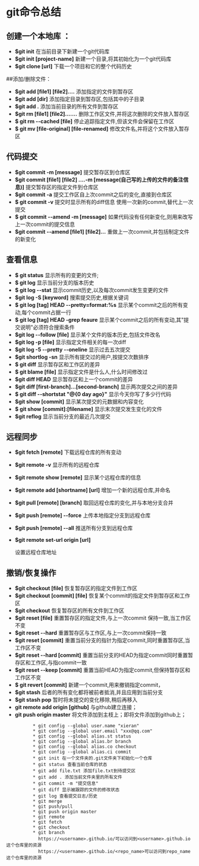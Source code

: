 # 					  	git命令总结	

## 创建一个本地库 ：

- **$git init**
在当前目录下新建一个git代码库
- **$git init [project-name]**
新建一个目录,将其初始化为一个git代码库
- **$git clone [url]**
下载一个项目和它的整个代码历史

##添加/删除文件：

- **$git add [file1] [file2]....**
添加指定的文件到暂存区
- **$git add [dir]**
添加指定目录到暂存区,包括其中的子目录
- **$git add .**
添加当前目录的所有文件到暂存区
- **$git rm [file1] [file2].......**
删除工作区文件,并将这次删除的文件放入暂存区
- **$ git rm --cached [file]**
停止追踪指定文件,但该文件会保留在工作区
- **$ git mv [file-original] [file-renamed]**
修改文件名,并将这个文件放入暂存区

## 代码提交

- **$git commit -m [message]**
提交暂存区到仓库区
- **$git commit [file1] [file2] ....-m [message(自己写的上传的文件的备注信息)]**
提交暂存区的指定文件到仓库区
- **$git commit -a**
提交工作区自上次commit之后的变化,直接到仓库区
- **$ git commit -v**
提交时显示所有的diff信息
使用一次新的commit,替代上一次提交
- **$ git commit --amend -m [message]**
如果代码没有任何新变化,则用来改写上一次commit的提交信息
- **$git commit --amend [file1] [file2]...**
重做上一次commit,并包括制定文件的新变化

## 查看信息

- **$ git status**
显示所有的变更的文件;
- **$ git log**
显示当前分支的版本历史
- **$ git log --stat**
显示commit历史,以及每次commit发生变更的文件
- **$git log -S [keyword]**
搜索提交历史,根据关键词
- **$ git log [tag] HEAD --pretty=format:%s**
显示某个commit之后的所有变动,每个commit占据一行
- **$ git log [tag] HEAD -grep feaure**
显示某个commit之后的所有变动,其"提交说明"必须符合搜索条件
- **$git log --follow [file]**
显示某个文件的版本历史,包括文件改名
- **$git log -p [file]**
显示指定文件相关的每一次diff
- **$git log -5 --pretty --oneline**
显示过去五次提交
- **$git shortlog -sn**
显示所有提交过的用户,按提交次数排序
- **$ git diff**
显示暂存区和工作区的差异
- **$ git blame [file]**
显示指定文件是什么人,什么时间修改过
- **$git diff HEAD**
显示暂存区和上一个commit的差异
- **$git diff [first-branch]...[second-branch]**
显示两次提交之间的差异
- **$ git diff --shortstat "@{0 day ago}"**
显示今天你写了多少行代码
- **$git show [commit]**
显示某次提交的元数据和内容变化
- **$ git show [commit]:[filename]**
显示末次提交发生变化的文件
- **$git reflog**
显示当前分支的最近几次提交

## 远程同步

- **$git fetch [remote]**
下载远程仓库的所有变动
- **$git remote -v**
显示所有的远程仓库
- **$git remote show [remote]**
显示某个远程仓库的信息
- **$git remote add [shortname] [url]**
增加一个新的远程仓库,并命名
- **$git pull [remote] [branch]**
取回远程仓库的变化,并与本地分支合并
- **$git push [remote] --force**
上传本地指定分支到远程仓库
- **$git push [remote] --all**
推送所有分支到远程仓库
- **$git remote set-url origin [url]**

  设置远程仓库地址

## 撤销/恢复操作

- **$git checkout [file]**
恢复暂存区的指定文件到工作区
- **$git checkout [commit] [file]**
恢复某个commit的指定文件到暂存区和工作区
- **$git checkout**
恢复暂存区的所有文件到工作区
- **$git reset [file]**
重置暂存区的指定文件,与上一次commit 保持一致,当工作区不变
- **$git reset --hard**
重置暂存区与工作区,与上一次commit保持一致
- **$git reset [commit]**
重置当前分支的指针为指定commit,同时重置暂存区,当工作区不变
- **$git reset --hard [commit]**
重置当前分支的HEAD为指定commit同时重置暂存区和工作区,与指commit一致
- **$git reset --keep [commit]**
重置当前HEAD为指定commit,但保持暂存区和工作区不变
- **$ git revert [commit]**
新建一个commit,用来撤销指定commit，
- **$git stash**
后者的所有变化都将被前者抵消,并且应用到当前分支
- **$git stash pop**
暂时将未提交的变化移除,稍后再移入
- **git remote add origin [github]**
与github建立连接；
- **git push origin master**
将文件添加到主枝上；即将文件添加到github上；

```
 		  * git config --global user.name "xieran"
          * git config --global user.email "xxx@qq.com"
          * git config --global alias.st status
          * git config --global alias.br branch
          * git config --global alias.co checkout
          * git config --global alias.ci commit
          * git init 在一个文件夹的.git文件夹下初始化一个仓库
          * git status 查看当前仓库的状态
          * git add file.txt 添加file.txt到待提交区
          * git add . 添加当前文件夹里的所有文件
          * git commit -m "提交信息"
          * git diff 显示被跟踪的文件的修改状态
          * git log 查看提交日志/历史
          * git merge
          * git push/pull
          * git push origin master
          * git remote
          * git fetch
          * git checkout
          * git branch
            https://<username>.github.io/可以访问到<username>.github.io这个仓库里的资源
            https://<username>.github.io/<repo_name>可以访问到repo_name这个仓库里的资源
```

